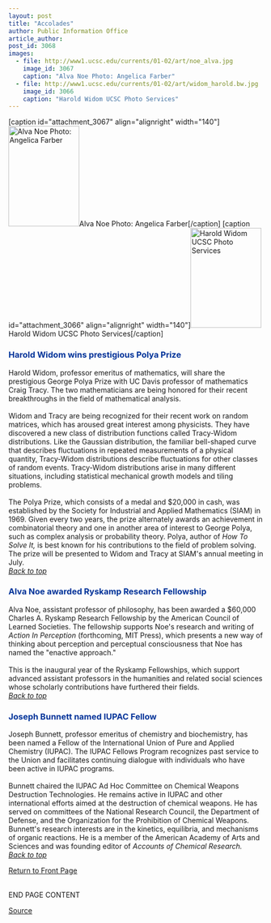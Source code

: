 ```yaml
---
layout: post
title: "Accolades"
author: Public Information Office
article_author: 
post_id: 3068
images:
  - file: http://www1.ucsc.edu/currents/01-02/art/noe_alva.jpg
    image_id: 3067
    caption: "Alva Noe Photo: Angelica Farber"
  - file: http://www1.ucsc.edu/currents/01-02/art/widom_harold.bw.jpg
    image_id: 3066
    caption: "Harold Widom UCSC Photo Services"
---
```


[caption id="attachment_3067" align="alignright" width="140"]<a href="http://dev-ucsc-news.pantheonsite.io/wp-content/uploads/2002/04/noe_alva.jpg"><img class="size-full wp-image-3067" src="http://dev-ucsc-news.pantheonsite.io/wp-content/uploads/2002/04/noe_alva.jpg" alt="Alva Noe Photo: Angelica Farber" width="140" height="198" /></a>Alva Noe Photo: Angelica Farber[/caption]
[caption id="attachment_3066" align="alignright" width="140"]<a href="http://dev-ucsc-news.pantheonsite.io/wp-content/uploads/2002/04/widom_harold.bw.jpg"><img class="size-full wp-image-3066" src="http://dev-ucsc-news.pantheonsite.io/wp-content/uploads/2002/04/widom_harold.bw.jpg" alt="Harold Widom UCSC Photo Services" width="140" height="197" /></a>Harold Widom UCSC Photo Services[/caption]
<h3>
  <a name="Harold" id="Harold"></a><font color="#003399"><b>Harold Widom wins prestigious Polya Prize</b></font>
</h3>Harold Widom, professor emeritus of mathematics, will share the prestigious George Polya Prize with UC Davis professor of mathematics Craig Tracy. The two mathematicians are being honored for their recent breakthroughs in the field of mathematical analysis.<br>
<br>
Widom and Tracy are being recognized for their recent work on random matrices, which has aroused great interest among physicists. They have discovered a new class of distribution functions called Tracy-Widom distributions. Like the Gaussian distribution, the familiar bell-shaped curve that describes fluctuations in repeated measurements of a physical quantity, Tracy-Widom distributions describe fluctuations for other classes of random events. Tracy-Widom distributions arise in many different situations, including statistical mechanical growth models and tiling problems.<br>
<br>
The Polya Prize, which consists of a medal and $20,000 in cash, was established by the Society for Industrial and Applied Mathematics (SIAM) in 1969. Given every two years, the prize alternately awards an achievement in combinatorial theory and one in another area of interest to George Polya, such as complex analysis or probability theory. Polya, author of <i>How To Solve It,</i> is best known for his contributions to the field of problem solving. The prize will be presented to Widom and Tracy at SIAM's annual meeting in July.<i><br></i><a href="#Harold"><i>Back to top</i></a>
<h3>
  <a name="Alva" id="Alva"></a><font color="#003399">Alva Noe awarded Ryskamp Research Fellowship</font>
</h3>Alva Noe, assistant professor of philosophy, has been awarded a $60,000 Charles A. Ryskamp Research Fellowship by the American Council of Learned Societies. The fellowship supports Noe's research and writing of <i>Action In Perception</i> (forthcoming, MIT Press), which presents a new way of thinking about perception and perceptual consciousness that Noe has named the "enactive approach."<br>
<br>
This is the inaugural year of the Ryskamp Fellowships, which support advanced assistant professors in the humanities and related social sciences whose scholarly contributions have furthered their fields.<br>
<a href="#Harold"><i>Back to top</i></a>
<h3>
  <a name="Joseph" id="Joseph"></a><font color="#003399">Joseph Bunnett named IUPAC Fellow</font>
</h3>
<p>
  Joseph Bunnett, professor emeritus of chemistry and biochemistry, has been named a Fellow of the International Union of Pure and Applied Chemistry (IUPAC). The IUPAC Fellows Program recognizes past service to the Union and facilitates continuing dialogue with individuals who have been active in IUPAC programs.<br>
  <br>
  Bunnett chaired the IUPAC Ad Hoc Committee on Chemical Weapons Destruction Technologies. He remains active in IUPAC and other international efforts aimed at the destruction of chemical weapons. He has served on committees of the National Research Council, the Department of Defense, and the Organization for the Prohibition of Chemical Weapons. Bunnett's research interests are in the kinetics, equilibria, and mechanisms of organic reactions. He is a member of the American Academy of Arts and Sciences and was founding editor of <i>Accounts of Chemical Research.</i><br>
  <a href="#Harold"><i>Back to top</i></a>
</p>
<p>
  <a href="../../index.html">Return to Front Page</a>
</p>
<p>
  <br>
  END PAGE CONTENT
</p>
<p><a href="http://www1.ucsc.edu/currents/01-02/04-15/accolades.html" title="Permalink to accolades">Source</a></p>
